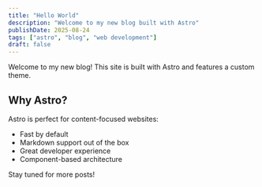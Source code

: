 ```yaml
---
title: "Hello World"
description: "Welcome to my new blog built with Astro"
publishDate: 2025-08-24
tags: ["astro", "blog", "web development"]
draft: false
---
```


Welcome to my new blog! This site is built with Astro and features a custom theme.

## Why Astro?

Astro is perfect for content-focused websites:
- Fast by default
- Markdown support out of the box
- Great developer experience
- Component-based architecture

Stay tuned for more posts!